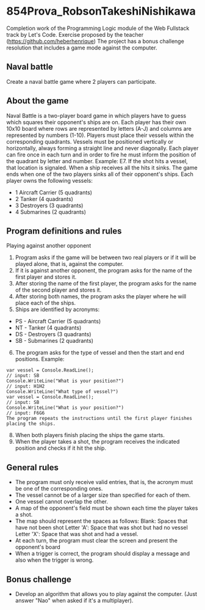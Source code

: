 # 854Prova_RobsonTakeshiNishikawa
 Completion work of the Programming Logic module of the Web Fullstack track by Let's Code.
 Exercise proposed by the teacher (https://github.com/heberhenrique)
 The project has a bonus challenge resolution that includes a game mode against the computer.

## Naval battle
 Create a naval battle game where 2 players can participate.

## About the game
 Naval Battle is a two-player board game in which players have to guess which squares their opponent's ships are on.
 Each player has their own 10x10 board where rows are represented by letters (A-J) and columns are represented by numbers (1-10).
 Players must place their vessels within the corresponding quadrants. Vessels must be positioned vertically or horizontally, always forming a straight line and never diagonally.
 Each player can fire once in each turn and in order to fire he must inform the position of the quadrant by letter and number. Example: E7. If the shot hits a vessel, that location is signaled. When a ship receives all the hits it sinks.
 The game ends when one of the two players sinks all of their opponent's ships. Each player owns the following vessels:
- 1 Aircraft Carrier (5 quadrants)
- 2 Tanker (4 quadrants)
- 3 Destroyers (3 quadrants)
- 4 Submarines (2 quadrants)
## Program definitions and rules
 Playing against another opponent
1. Program asks if the game will be between two real players or if it will be played alone, that is, against the computer.
2. If it is against another opponent, the program asks for the name of the first player and stores it.
3. After storing the name of the first player, the program asks for the name of the second player and stores it.
4. After storing both names, the program asks the player where he will place each of the ships.
5. Ships are identified by acronyms:
- PS - Aircraft Carrier (5 quadrants)
- NT - Tanker (4 quadrants)
- DS - Destroyers (3 quadrants)
- SB - Submarines (2 quadrants)
6. The program asks for the type of vessel and then the start and end positions. Example:

 ```shConsole.WriteLine("What type of vessel?")
 var vessel = Console.ReadLine();
 // input: SB
 Console.WriteLine("What is your position?")
 // input: H1H2
 Console.WriteLine("What type of vessel?")
 var vessel = Console.ReadLine();
 // input: SB
 Console.WriteLine("What is your position?")
 // input: F6G6
The program repeats the instructions until the first player finishes placing the ships.
```
8. When both players finish placing the ships the game starts.
9. When the player takes a shot, the program receives the indicated position and checks if it hit the ship.

## General rules
- The program must only receive valid entries, that is, the acronym must be one of the corresponding ones.
- The vessel cannot be of a larger size than specified for each of them.
- One vessel cannot overlap the other.
- A map of the opponent's field must be shown each time the player takes a shot.
- The map should represent the spaces as follows:
Blank: Spaces that have not been shot
Letter 'A': Space that was shot but had no vessel
Letter 'X': Space that was shot and had a vessel.
- At each turn, the program must clear the screen and present the opponent's board
- When a trigger is correct, the program should display a message and also when the trigger is wrong.

## Bonus challenge
- Develop an algorithm that allows you to play against the computer. (Just answer "Nao" when asked if it's a multiplayer).

